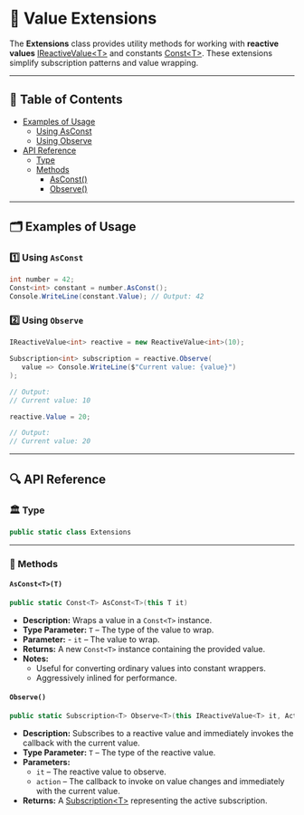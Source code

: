 # 🧩 Value Extensions

The **Extensions** class provides utility methods for working with **reactive values** [IReactiveValue&lt;T&gt;](IReactiveValue.md) and constants [Const&lt;T&gt;](Const.md). These extensions simplify subscription patterns and value wrapping.

---

## 📑 Table of Contents

- [Examples of Usage](#-examples-of-usage)
  - [Using AsConst](#ex1)
  - [Using Observe](#ex2)
- [API Reference](#-api-reference)
  - [Type](#-type)
  - [Methods](#-methods)
    - [AsConst()](#asconsttt)
    - [Observe()](#observe)


---

## 🗂 Examples of Usage

<div id="ex1"></div>

### 1️⃣ Using `AsConst`

```csharp
int number = 42;
Const<int> constant = number.AsConst();
Console.WriteLine(constant.Value); // Output: 42
```

<div id="ex2"></div>

### 2️⃣ Using `Observe`

```csharp
IReactiveValue<int> reactive = new ReactiveValue<int>(10);

Subscription<int> subscription = reactive.Observe(
   value => Console.WriteLine($"Current value: {value}")
);

// Output:
// Current value: 10

reactive.Value = 20;

// Output:
// Current value: 20
```

---

## 🔍 API Reference

### 🏛️ Type <div id="-type"></div>

```csharp
public static class Extensions
```

---

### 🏹 Methods

#### `AsConst<T>(T)`
```csharp
public static Const<T> AsConst<T>(this T it)
```
- **Description:** Wraps a value in a `Const<T>` instance.
- **Type Parameter:** `T` – The type of the value to wrap.
- **Parameter:** - `it` – The value to wrap. 
- **Returns:** A new `Const<T>` instance containing the provided value.
- **Notes:**
  - Useful for converting ordinary values into constant wrappers.
  - Aggressively inlined for performance.

#### `Observe()`
```csharp
public static Subscription<T> Observe<T>(this IReactiveValue<T> it, Action<T> action)
```
- **Description:** Subscribes to a reactive value and immediately invokes the callback with the current value.
- **Type Parameter:** `T` – The type of the reactive value.
- **Parameters:**
  - `it` – The reactive value to observe.
  - `action` – The callback to invoke on value changes and immediately with the current value.
- **Returns:** A [Subscription&lt;T&gt;](../Events/Subscription%601.md) representing the active subscription.
